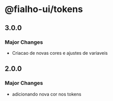 # @fialho-ui/tokens

## 3.0.0

### Major Changes

- Criacao de novas cores e ajustes de variaveis

## 2.0.0

### Major Changes

- adicionando nova cor nos tokens
